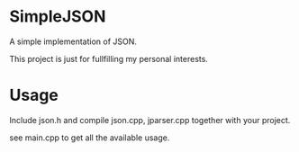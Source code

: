 # SimpleJSON
A simple implementation of JSON.

This project is just for fullfilling my personal interests.

# Usage
Include json.h and compile json.cpp, jparser.cpp together with your project.

see main.cpp to get all the available usage.
